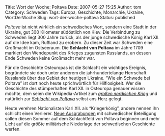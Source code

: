 Title: Wort der Woche: Poltava
Date: 2007-05-27 15:25
Author: tom
Category: Schweden
Tags: Europa, Geschichte, Monarchie, Ukraine, WortDerWoche
Slug: wort-der-woche-poltava
Status: published

*Poltava* ist nicht wirklich ein schwedisches Wort, sondern eine Stadt
in der Ukraine, gut 300 Kilometer südöstlich von Kiev. Die Verbindung zu
Schweden liegt 300 Jahre zurück, als der junge schwedische König Karl
XII. auf die Idee kam, Rußland zu erobern. Zu dieser Zeit war Schweden
eine Großmacht im Ostseeraum. Die **Schlacht von Poltava** im Jahre 1709
markiert den Wendepunkt des Krieges zugunsten Russlands, an dessen Ende
Schweden keine Großmacht mehr war.

Für die Geschichte Osteuropas ist die Schlacht ein wichtiges Ereignis,
begründete sie doch unter anderem die jahrhundertelange Herrschaft
Russlands über das Gebiet der heutigen Ukraine. “Wie ein Schwede bei
Poltava” ist dort noch heute sprichwörtlich für Hilflosigkeit. Wer die
Geschichte des stümperhaften Karl XII. in Osteuropa genauer wissen
möchte, dem seien die Wikipedia-Artikel zum [*großen nordischen
Krieg*](http://de.wikipedia.org/wiki/Gro%C3%9Fer_Nordischer_Krieg) und
natürlich zur [*Schlacht von
Poltava*](http://de.wikipedia.org/wiki/Schlacht_bei_Poltawa) selbst ans
Herz gelegt.

Heute verehren Nationalisten Karl XII. als “Kriegerkönig”, andere nennen
ihn schlicht einen Verlierer. [Neue
Ausgrabungen](http://www.sr.se/cgi-bin/International/nyhetssidor/artikel.asp?ProgramID=2108&Nyheter=&format=1&artikel=1371628)
mit schwedischer Beteiligung sollen diesen Sommer auf dem Schlachtfeld
von Poltava beginnen und mehr Licht auf die größte militärische
Niederlage der schwedischen Geschichte werfen.

